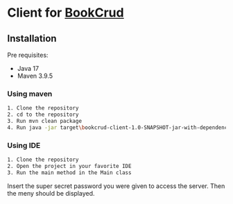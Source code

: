 # Client for [BookCrud](https://github.com/KoffaRn/bookcrud-cicd-aws)

## Installation
Pre requisites:
* Java 17
* Maven 3.9.5

### Using maven
```bash
1. Clone the repository
2. cd to the repository
3. Run mvn clean package
4. Run java -jar target\bookcrud-client-1.0-SNAPSHOT-jar-with-dependencies.jar
```
### Using IDE
```bash
1. Clone the repository
2. Open the project in your favorite IDE
3. Run the main method in the Main class
```
Insert the super secret password you were given to access the server. Then the meny should be displayed.